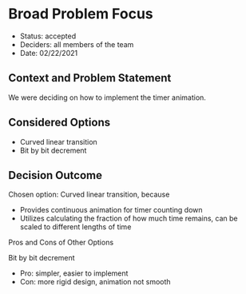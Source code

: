 # Broad Problem Focus

* Status: accepted
* Deciders: all members of the team
* Date: 02/22/2021

## Context and Problem Statement

We were deciding on how to implement the timer animation.

## Considered Options

* Curved linear transition
* Bit by bit decrement

## Decision Outcome

Chosen option: Curved linear transition, because

* Provides continuous animation for timer counting down
* Utilizes calculating the fraction of how much time remains, can be scaled to different lengths of time

Pros and Cons of Other Options

Bit by bit decrement

* Pro: simpler, easier to implement 
* Con: more rigid design, animation not smooth
